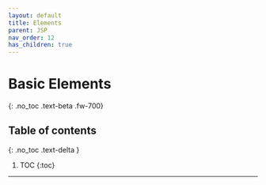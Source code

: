 ```yaml
---
layout: default
title: Elements
parent: JSP
nav_order: 12
has_children: true
---
```


# Basic Elements
{: .no_toc .text-beta .fw-700}

## Table of contents
{: .no_toc .text-delta }

1. TOC
{:toc}

---
